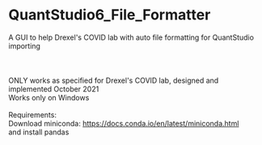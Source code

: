 # QuantStudio6_File_Formatter
A GUI to help Drexel's COVID lab with auto file formatting for QuantStudio importing
\
\
\
\
ONLY works as specified for Drexel's COVID lab, designed and implemented October 2021 \
Works only on Windows \
\
Requirements:\
Download miniconda: https://docs.conda.io/en/latest/miniconda.html \
and install pandas 
